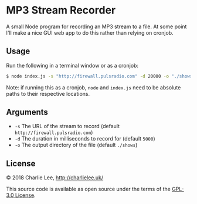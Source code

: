 # MP3 Stream Recorder

A small Node program for recording an MP3 stream to a file. At some point I'll make a nice GUI web app to do this rather than relying on cronjob.

## Usage

Run the following in a terminal window or as a cronjob:

```bash
$ node index.js -s "http://firewall.pulsradio.com" -d 20000 -o "./shows"
```

Note: if running this as a cronjob, `node` and `index.js` need to be absolute paths to their respective locations.

## Arguments

* `-s` The URL of the stream to record (default `http://firewall.pulsradio.com`)
* `-d` The duration in milliseconds to record for (default `5000`)
* `-o` The output directory of the file (default `./shows`)

## License
© 2018 Charlie Lee, http://charlielee.uk/

This source code is available as open source under the terms of the [GPL-3.0 License](http://www.gnu.org/licenses/gpl.html).
